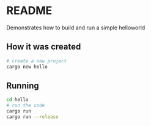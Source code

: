 # README
Demonstrates how to build and run a simple helloworld

## How it was created 
```sh
# create a new project
cargo new hello             
```

## Running
```sh
cd hello 
# run the code
cargo run 
cargo run --release    
```
